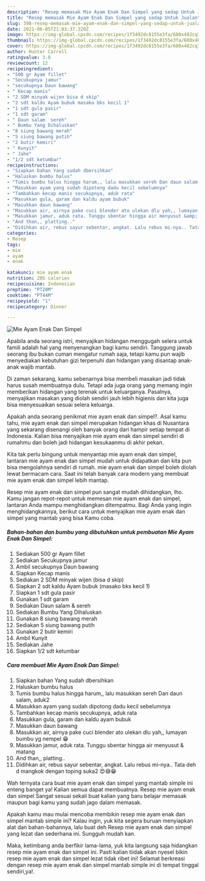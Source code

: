 ```yaml
---
description: "Resep memasak Mie Ayam Enak Dan Simpel yang sedap Untuk Jualan"
title: "Resep memasak Mie Ayam Enak Dan Simpel yang sedap Untuk Jualan"
slug: 398-resep-memasak-mie-ayam-enak-dan-simpel-yang-sedap-untuk-jualan
date: 2021-06-05T21:03:37.320Z
image: https://img-global.cpcdn.com/recipes/1f3492dc8155e3fa/680x482cq70/mie-ayam-enak-dan-simpel-foto-resep-utama.jpg
thumbnail: https://img-global.cpcdn.com/recipes/1f3492dc8155e3fa/680x482cq70/mie-ayam-enak-dan-simpel-foto-resep-utama.jpg
cover: https://img-global.cpcdn.com/recipes/1f3492dc8155e3fa/680x482cq70/mie-ayam-enak-dan-simpel-foto-resep-utama.jpg
author: Hunter Carroll
ratingvalue: 3.8
reviewcount: 12
recipeingredient:
- "500 gr Ayam fillet"
- "Secukupnya jamur"
- "secukupnya Daun bawang"
- " Kecap manis"
- "2 SDM minyak wijen bisa d skip"
- "2 sdt kaldu Ayam bubuk masako bks kecil 1"
- "1 sdt gula pasir"
- "1 sdt garam"
- " Daun salam  sereh"
- " Bumbu Yang Dihaluskan"
- "8 siung bawang merah"
- "5 siung bawang putih"
- "2 butir kemiri"
- " Kunyit"
- " Jahe"
- "1/2 sdt ketumbar"
recipeinstructions:
- "Siapkan bahan Yang sudah dbersihkan"
- "Haluskan bumbu halus"
- "Tumis bumbu halus hingga harum,, lalu masukkan sereh Dan daun salam, aduk2"
- "Masukkan ayam yang sudah dipotong dadu kecil sebelumnya"
- "Tambahkan kecap manis secukupnya, aduk rata"
- "Masukkan gula, garam dan kaldu ayam bubuk"
- "Masukkan daun bawang"
- "Masukkan air, airnya pake cuci blender ato ulekan dlu yah,, lumayan bumbu yg nempel 😁"
- "Masukkan jamur, aduk rata. Tunggu sbentar hingga air menyusut &amp; matang"
- "And than,, platting.."
- "Didihkan air, rebus sayur sebentar, angkat. Lalu rebus mi-nya.. Tata deh d mangkok dengan toping suka2 😍😅😁"
categories:
- Resep
tags:
- mie
- ayam
- enak

katakunci: mie ayam enak 
nutrition: 205 calories
recipecuisine: Indonesian
preptime: "PT20M"
cooktime: "PT44M"
recipeyield: "1"
recipecategory: Dinner

---
```



![Mie Ayam Enak Dan Simpel](https://img-global.cpcdn.com/recipes/1f3492dc8155e3fa/680x482cq70/mie-ayam-enak-dan-simpel-foto-resep-utama.jpg)

Apabila anda seorang istri, menyajikan hidangan menggugah selera untuk famili adalah hal yang menyenangkan bagi kamu sendiri. Tanggung jawab seorang ibu bukan cuman mengatur rumah saja, tetapi kamu pun wajib menyediakan kebutuhan gizi terpenuhi dan hidangan yang disantap anak-anak wajib mantab.

Di zaman  sekarang, kamu sebenarnya bisa membeli masakan jadi tidak harus susah membuatnya dulu. Tetapi ada juga orang yang memang ingin memberikan hidangan yang terenak untuk keluarganya. Pasalnya, menyajikan masakan yang diolah sendiri jauh lebih higienis dan kita juga bisa menyesuaikan sesuai selera keluarga. 



Apakah anda seorang penikmat mie ayam enak dan simpel?. Asal kamu tahu, mie ayam enak dan simpel merupakan hidangan khas di Nusantara yang sekarang disenangi oleh banyak orang dari hampir setiap tempat di Indonesia. Kalian bisa menyajikan mie ayam enak dan simpel sendiri di rumahmu dan boleh jadi hidangan kesukaanmu di akhir pekan.

Kita tak perlu bingung untuk menyantap mie ayam enak dan simpel, lantaran mie ayam enak dan simpel mudah untuk didapatkan dan kita pun bisa mengolahnya sendiri di rumah. mie ayam enak dan simpel boleh diolah lewat bermacam cara. Saat ini telah banyak cara modern yang membuat mie ayam enak dan simpel lebih mantap.

Resep mie ayam enak dan simpel pun sangat mudah dihidangkan, lho. Kamu jangan repot-repot untuk memesan mie ayam enak dan simpel, lantaran Anda mampu menghidangkan ditempatmu. Bagi Anda yang ingin menghidangkannya, berikut cara untuk menyajikan mie ayam enak dan simpel yang mantab yang bisa Kamu coba.

<!--inarticleads1-->

##### Bahan-bahan dan bumbu yang dibutuhkan untuk pembuatan Mie Ayam Enak Dan Simpel:

1. Sediakan 500 gr Ayam fillet
1. Sediakan Secukupnya jamur
1. Ambil secukupnya Daun bawang
1. Siapkan  Kecap manis
1. Sediakan 2 SDM minyak wijen (bisa d skip)
1. Siapkan 2 sdt kaldu Ayam bubuk (masako bks kecil 1)
1. Siapkan 1 sdt gula pasir
1. Gunakan 1 sdt garam
1. Sediakan  Daun salam &amp; sereh
1. Sediakan  Bumbu Yang Dihaluskan
1. Gunakan 8 siung bawang merah
1. Sediakan 5 siung bawang putih
1. Gunakan 2 butir kemiri
1. Ambil  Kunyit
1. Sediakan  Jahe
1. Siapkan 1/2 sdt ketumbar




<!--inarticleads2-->

##### Cara membuat Mie Ayam Enak Dan Simpel:

1. Siapkan bahan Yang sudah dbersihkan
1. Haluskan bumbu halus
1. Tumis bumbu halus hingga harum,, lalu masukkan sereh Dan daun salam, aduk2
1. Masukkan ayam yang sudah dipotong dadu kecil sebelumnya
1. Tambahkan kecap manis secukupnya, aduk rata
1. Masukkan gula, garam dan kaldu ayam bubuk
1. Masukkan daun bawang
1. Masukkan air, airnya pake cuci blender ato ulekan dlu yah,, lumayan bumbu yg nempel 😁
1. Masukkan jamur, aduk rata. Tunggu sbentar hingga air menyusut &amp; matang
1. And than,, platting..
1. Didihkan air, rebus sayur sebentar, angkat. Lalu rebus mi-nya.. Tata deh d mangkok dengan toping suka2 😍😅😁




Wah ternyata cara buat mie ayam enak dan simpel yang mantab simple ini enteng banget ya! Kalian semua dapat membuatnya. Resep mie ayam enak dan simpel Sangat sesuai sekali buat kalian yang baru belajar memasak maupun bagi kamu yang sudah jago dalam memasak.

Apakah kamu mau mulai mencoba membikin resep mie ayam enak dan simpel mantab simple ini? Kalau ingin, yuk kita segera buruan menyiapkan alat dan bahan-bahannya, lalu buat deh Resep mie ayam enak dan simpel yang lezat dan sederhana ini. Sungguh mudah kan. 

Maka, ketimbang anda berfikir lama-lama, yuk kita langsung saja hidangkan resep mie ayam enak dan simpel ini. Pasti kalian tiidak akan nyesel bikin resep mie ayam enak dan simpel lezat tidak ribet ini! Selamat berkreasi dengan resep mie ayam enak dan simpel mantab simple ini di tempat tinggal sendiri,ya!.

